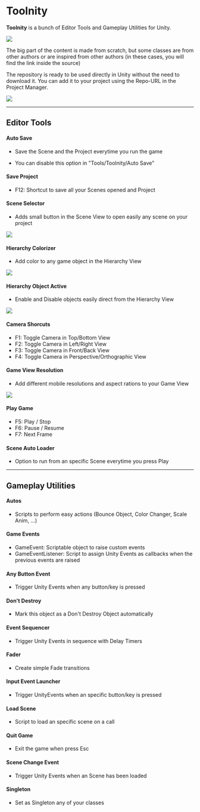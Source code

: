 # Toolnity

**Toolnity** is a bunch of Editor Tools and Gameplay Utilities for Unity.

![](Screenshots/Tools.png?raw=true)

The big part of the content is made from scratch, but some classes are from other authors or are inspired from other authors (in these cases, you will find the link inside the source)

The repository is ready to be used directly in Unity without the need to download it. You can add it to your project using the Repo-URL in the Project Manager.

![](Screenshots/PackageManager.png?raw=true)

--------------------------------
## Editor Tools

  #### Auto Save
   * Save the Scene and the Project everytime you run the game

   * You can disable this option in "Tools/Toolnity/Auto Save"

  #### Save Project
   * F12: Shortcut to save all your Scenes opened and Project

  #### Scene Selector
   * Adds small button in the Scene View to open easily any scene on your project
   
![](Screenshots/SceneSelector.png?raw=true)

  #### Hierarchy Colorizer
   * Add color to any game object in the Hierarchy View
   
![](Screenshots/HierarchyColorizer.png?raw=true)

  #### Hierarchy Object Active
   * Enable and Disable objects easily direct from the Hierarchy View
   
![](Screenshots/HierarchyObjectActive.png?raw=true)

  #### Camera Shorcuts
   * F1: Toggle Camera in Top/Bottom View
   * F2: Toggle Camera in Left/Right View
   * F3: Toggle Camera in Front/Back View
   * F4: Toggle Camera in Perspective/Orthographic View

  #### Game View Resolution
   * Add different mobile resolutions and aspect rations to your Game View
   
![](Screenshots/GameViewResolutions.png?raw=true)

  #### Play Game
   * F5: Play / Stop
   * F6: Pause / Resume
   * F7: Next Frame 

  #### Scene Auto Loader
   * Option to run from an specific Scene everytime you press Play

--------------------------------
## Gameplay Utilities

  #### Autos
   * Scripts to perform easy actions (Bounce Object, Color Changer, Scale Anim, ...)

  #### Game Events
   * GameEvent: Scriptable object to raise custom events
   * GameEventListener: Script to assign Unity Events as callbacks when the previous events are raised

  #### Any Button Event
   * Trigger Unity Events when any button/key is pressed

  #### Don't Destroy
   * Mark this object as a Don't Destroy Object automatically

  #### Event Sequencer
   * Trigger Unity Events in sequence with Delay Timers

  #### Fader
   * Create simple Fade transitions

  #### Input Event Launcher
   * Trigger UnityEvents when an specific button/key is pressed

  #### Load Scene
   * Script to load an specific scene on a call

  #### Quit Game
   * Exit the game when press Esc

  #### Scene Change Event
   * Trigger Unity Events when an Scene has been loaded

  #### Singleton
   * Set as Singleton any of your classes
